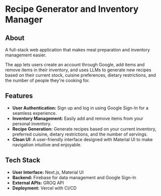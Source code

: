 # Recipe Generator and Inventory Manager

## About

A full-stack web application that makes meal preparation and inventory management easier. 

The app lets users create an account through Google, add items and remove items in their inventory, and uses LLMs to generate new recipes based on their current stock, cuisine preferences, dietary restrictions, and the number of people they're cooking for.

## Features

- **User Authentication:** Sign up and log in using Google Sign-In for a seamless experience.
- **Inventory Management:** Easily add and remove items from your personal inventory.
- **Recipe Generation:** Generate recipes based on your current inventory, preferred cuisine, dietary restrictions, and the number of servings.
- **Clean UI:** A user-friendly interface designed with Material UI to make navigation intuitive and enjoyable.

## Tech Stack

- **User Interface:** Next.js, Material UI
- **Backend:** Firebase for data management and Google Sign-In
- **External APIs:** GROQ API
- **Deployment:** Vercel with CI/CD
